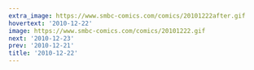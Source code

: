 ```yaml
---
extra_image: https://www.smbc-comics.com/comics/20101222after.gif
hovertext: '2010-12-22'
image: https://www.smbc-comics.com/comics/20101222.gif
next: '2010-12-23'
prev: '2010-12-21'
title: '2010-12-22'
---
```

